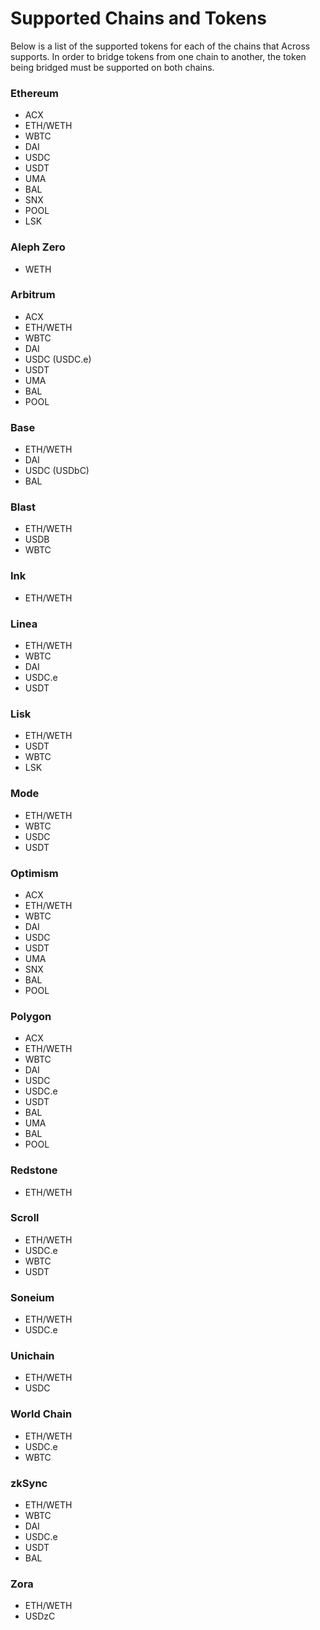 # Supported Chains and Tokens

Below is a list of the supported tokens for each of the chains that Across supports. In order to bridge tokens from one chain to another, the token being bridged must be supported on both chains.

### **Ethereum**

* ACX
* ETH/WETH
* WBTC
* DAI
* USDC
* USDT
* UMA
* BAL
* SNX
* POOL
* LSK

### **Aleph Zero**

* WETH

### **Arbitrum**

* ACX
* ETH/WETH
* WBTC
* DAI
* USDC (USDC.e)
* USDT
* UMA
* BAL
* POOL

### **Base**

* ETH/WETH
* DAI
* USDC (USDbC)
* BAL

### **Blast**

* ETH/WETH
* USDB
* WBTC

### **Ink**

* ETH/WETH

### **Linea**

* ETH/WETH
* WBTC
* DAI
* USDC.e
* USDT

### **Lisk**

* ETH/WETH
* USDT
* WBTC
* LSK

### **Mode**

* ETH/WETH
* WBTC
* USDC
* USDT

### **Optimism**

* ACX
* ETH/WETH
* WBTC
* DAI
* USDC
* USDT
* UMA
* SNX
* BAL
* POOL

### **Polygon**

* ACX
* ETH/WETH
* WBTC
* DAI
* USDC
* USDC.e
* USDT
* BAL
* UMA
* BAL
* POOL

### **Redstone**

* ETH/WETH

### **Scroll**

* ETH/WETH
* USDC.e
* WBTC
* USDT

### Soneium

* ETH/WETH
* USDC.e

### Unichain

* ETH/WETH
* USDC

### World Chain

* ETH/WETH
* USDC.e
* WBTC

### **zkSync**

* ETH/WETH
* WBTC
* DAI
* USDC.e
* USDT
* BAL

### **Zora**

* ETH/WETH
* USDzC
